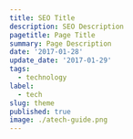 ```yaml
---
title: SEO Title
description: SEO Description
pagetitle: Page Title
summary: Page Description
date: '2017-01-28'
update_date: '2017-01-29'
tags:
  - technology
label:
  - tech
slug: theme
published: true
image: ./atech-guide.png
---
```


